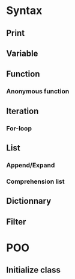 # Syntax
## Print
## Variable
## Function
### Anonymous function
## Iteration
### For-loop
## List
### Append/Expand
### Comprehension list
## Dictionnary
## Filter

# POO
## Initialize class


<!--stackedit_data:
eyJoaXN0b3J5IjpbMzAxNzg2NTIzXX0=
-->